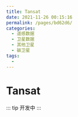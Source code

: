 ```yaml
---
title: Tansat
date: 2021-11-26 00:15:16
permalink: /pages/bd62d6/
categories:
  - 遥感数据
  - 卫星数据
  - 其他卫星
  - 碳卫星
tags:
  - 
---
```

# Tansat

::: tip
开发中
:::

